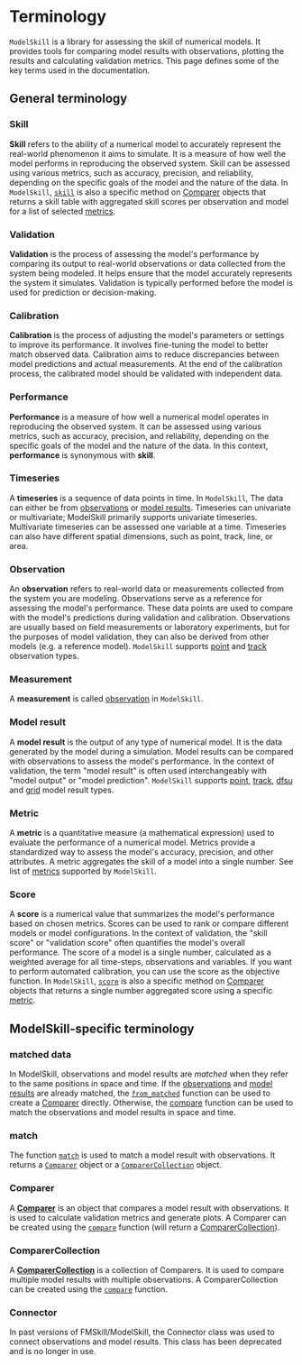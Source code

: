 # Terminology

`ModelSkill` is a library for assessing the skill of numerical models. It provides tools for comparing model results with observations, plotting the results and calculating validation metrics. This page defines some of the key terms used in the documentation.


## General terminology 

### Skill
**Skill** refers to the ability of a numerical model to accurately represent the real-world phenomenon it aims to simulate. It is a measure of how well the model performs in reproducing the observed system. Skill can be assessed using various metrics, such as accuracy, precision, and reliability, depending on the specific goals of the model and the nature of the data. In `ModelSkill`, [`skill`](api/skill.md) is also a specific method on [Comparer](#comparer) objects that returns a skill table with aggregated skill scores per observation and model for a list of selected [metrics](#metric). 


### Validation
**Validation** is the process of assessing the model's performance by comparing its output to real-world observations or data collected from the system being modeled. It helps ensure that the model accurately represents the system it simulates. Validation is typically performed before the model is used for prediction or decision-making.


### Calibration
**Calibration** is the process of adjusting the model's parameters or settings to improve its performance. It involves fine-tuning the model to better match observed data. Calibration aims to reduce discrepancies between model predictions and actual measurements. At the end of the calibration process, the calibrated model should be validated with independent data.


### Performance
**Performance** is a measure of how well a numerical model operates in reproducing the observed system. It can be assessed using various metrics, such as accuracy, precision, and reliability, depending on the specific goals of the model and the nature of the data. In this context, **performance** is synonymous with **skill**.


### Timeseries
A **timeseries** is a sequence of data points in time. In `ModelSkill`, The data can either be from [observations](#observation) or [model results](#model-result). Timeseries can univariate or multivariate; ModelSkill primarily supports univariate timeseries. Multivariate timeseries can be assessed one variable at a time. Timeseries can also have different spatial dimensions, such as point, track, line, or area.


### Observation
An **observation** refers to real-world data or measurements collected from the system you are modeling. Observations serve as a reference for assessing the model's performance. These data points are used to compare with the model's predictions during validation and calibration. Observations are usually based on field measurements or laboratory experiments, but for the purposes of model validation, they can also be derived from other models (e.g. a reference model). `ModelSkill` supports [point](api/observation.md#modelskill.PointObservation) and [track](api/observation.md#modelskill.TrackObservation) observation types.


### Measurement
A **measurement** is called [observation](#observation) in `ModelSkill`.


### Model result
A **model result** is the output of any type of numerical model. It is the data generated by the model during a simulation. Model results can be compared with observations to assess the model's performance. In the context of validation, the term "model result" is often used interchangeably with "model output" or "model prediction". `ModelSkill` supports [point](api/model.md#modelskill.model.PointModelResult), [track](api/model.md#modelskill.model.TrackModelResult), [dfsu](api/model.md#modelskill.model.DfsuModelResult) and [grid](api/model.md#modelskill.model.GridModelResult) model result types.


### Metric
A **metric** is a quantitative measure (a mathematical expression) used to evaluate the performance of a numerical model. Metrics provide a standardized way to assess the model's accuracy, precision, and other attributes. A metric aggregates the skill of a model into a single number. See list of [metrics](api/metrics.md#modelskill.metrics) supported by `ModelSkill`.


### Score
A **score** is a numerical value that summarizes the model's performance based on chosen metrics. Scores can be used to rank or compare different models or model configurations. In the context of validation, the "skill score" or "validation score" often quantifies the model's overall performance. The score of a model is a single number, calculated as a weighted average for all time-steps, observations and variables. If you want to perform automated calibration, you can use the score as the objective function. In `ModelSkill`, [`score`](api/compare.md/#modelskill.comparison.ComparerCollection.score) is also a specific method on [Comparer](#comparer) objects that returns a single number aggregated score using a specific [metric](#metric). 


## ModelSkill-specific terminology

### matched data
In ModelSkill, observations and model results are *matched* when they refer to the same positions in space and time. If the [observations](#observation) and [model results](#model-result) are already matched, the [`from_matched`](api/compare.md#modelskill.from_matched) function can be used to create a [Comparer](#comparer) directly. Otherwise, the [compare](#compare) function can be used to match the observations and model results in space and time. 


### match
The function [`match`](api/compare.md#modelskill.match) is used to match a model result with observations. It returns a [`Comparer`](api/compare.md#modelskill.comparison.Comparer) object or a [`ComparerCollection`](api/compare.md#modelskill.comparison.ComparerCollection) object.


### Comparer
A [**Comparer**](api/compare.md#modelskill.comparison.Comparer) is an object that compares a model result with observations. It is used to calculate validation metrics and generate plots. A Comparer can be created using the [`compare`](api/compare.md#modelskill.compare) function (will return a [ComparerCollection](api/compare.md#modelskill.comparison.ComparerCollection)). 


### ComparerCollection
A [**ComparerCollection**](api/compare.md#modelskill.comparison.ComparerCollection) is a collection of Comparers. It is used to compare multiple model results with multiple observations. A ComparerCollection can be created using the [`compare`](api/compare.md#modelskill.compare) function. 


### Connector
In past versions of FMSkill/ModelSkill, the Connector class was used to connect observations and model results. This class has been deprecated and is no longer in use. 


